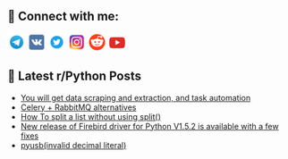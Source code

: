 ## 🔎 Connect with me:
[<img src="https://github.com/bullbesh/bullbesh/blob/main/images/Telegram.png" width="32" height="32" />](https://t.me/bullbesh)
[<img src="https://github.com/bullbesh/bullbesh/blob/main/images/VK.png" width="32" height="32" />](https://vk.com/bullbesh)
[<img src="https://github.com/bullbesh/bullbesh/blob/main/images/Twitter.png" width="32" height="32" />](https://twitter.com/bullbesh1)
[<img src="https://github.com/bullbesh/bullbesh/blob/main/images/Instagram.png" width="32" height="32" />](https://www.instagram.com/bullbesh)
[<img src="https://github.com/bullbesh/bullbesh/blob/main/images/Reddit.png" width="32" height="32" />](https://www.reddit.com/user/bullbesh)
[<img src="https://github.com/bullbesh/bullbesh/blob/main/images/YouTube.png" width="32" height="32" />](https://www.youtube.com/channel/UCtfjRs6uzgq5mfm8S06WTcg)

## 📕 Latest r/Python Posts
<!-- BLOG-POST-LIST:START -->
- [You will get data scraping and extraction, and task automation](https://www.reddit.com/r/Python/comments/xvfqm3/you_will_get_data_scraping_and_extraction_and/)
- [Celery + RabbitMQ alternatives](https://www.reddit.com/r/Python/comments/xve9ap/celery_rabbitmq_alternatives/)
- [How To split a list without using split&lpar;&rpar;](https://www.reddit.com/r/Python/comments/xvdlnt/how_to_split_a_list_without_using_split/)
- [New release of Firebird driver for Python V1.5.2 is available with a few fixes](https://www.reddit.com/r/Python/comments/xvchjn/new_release_of_firebird_driver_for_python_v152_is/)
- [pyusb&lpar;invalid decimal literal&rpar;](https://www.reddit.com/r/Python/comments/xv9w04/pyusbinvalid_decimal_literal/)
<!-- BLOG-POST-LIST:END -->
